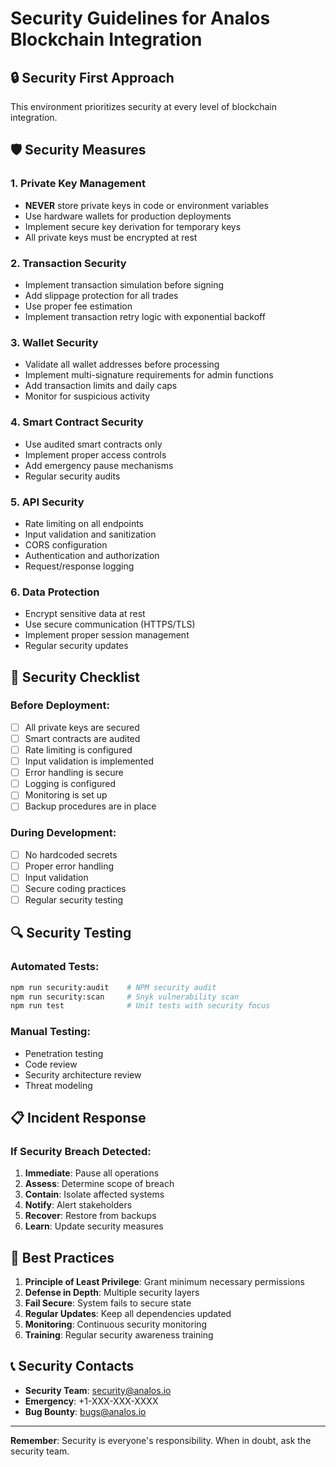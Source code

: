 # Security Guidelines for Analos Blockchain Integration

## 🔒 Security First Approach

This environment prioritizes security at every level of blockchain integration.

## 🛡️ Security Measures

### 1. Private Key Management
- **NEVER** store private keys in code or environment variables
- Use hardware wallets for production deployments
- Implement secure key derivation for temporary keys
- All private keys must be encrypted at rest

### 2. Transaction Security
- Implement transaction simulation before signing
- Add slippage protection for all trades
- Use proper fee estimation
- Implement transaction retry logic with exponential backoff

### 3. Wallet Security
- Validate all wallet addresses before processing
- Implement multi-signature requirements for admin functions
- Add transaction limits and daily caps
- Monitor for suspicious activity

### 4. Smart Contract Security
- Use audited smart contracts only
- Implement proper access controls
- Add emergency pause mechanisms
- Regular security audits

### 5. API Security
- Rate limiting on all endpoints
- Input validation and sanitization
- CORS configuration
- Authentication and authorization
- Request/response logging

### 6. Data Protection
- Encrypt sensitive data at rest
- Use secure communication (HTTPS/TLS)
- Implement proper session management
- Regular security updates

## 🚨 Security Checklist

### Before Deployment:
- [ ] All private keys are secured
- [ ] Smart contracts are audited
- [ ] Rate limiting is configured
- [ ] Input validation is implemented
- [ ] Error handling is secure
- [ ] Logging is configured
- [ ] Monitoring is set up
- [ ] Backup procedures are in place

### During Development:
- [ ] No hardcoded secrets
- [ ] Proper error handling
- [ ] Input validation
- [ ] Secure coding practices
- [ ] Regular security testing

## 🔍 Security Testing

### Automated Tests:
```bash
npm run security:audit    # NPM security audit
npm run security:scan     # Snyk vulnerability scan
npm run test              # Unit tests with security focus
```

### Manual Testing:
- Penetration testing
- Code review
- Security architecture review
- Threat modeling

## 📋 Incident Response

### If Security Breach Detected:
1. **Immediate**: Pause all operations
2. **Assess**: Determine scope of breach
3. **Contain**: Isolate affected systems
4. **Notify**: Alert stakeholders
5. **Recover**: Restore from backups
6. **Learn**: Update security measures

## 🔐 Best Practices

1. **Principle of Least Privilege**: Grant minimum necessary permissions
2. **Defense in Depth**: Multiple security layers
3. **Fail Secure**: System fails to secure state
4. **Regular Updates**: Keep all dependencies updated
5. **Monitoring**: Continuous security monitoring
6. **Training**: Regular security awareness training

## 📞 Security Contacts

- **Security Team**: security@analos.io
- **Emergency**: +1-XXX-XXX-XXXX
- **Bug Bounty**: bugs@analos.io

---

**Remember**: Security is everyone's responsibility. When in doubt, ask the security team.

